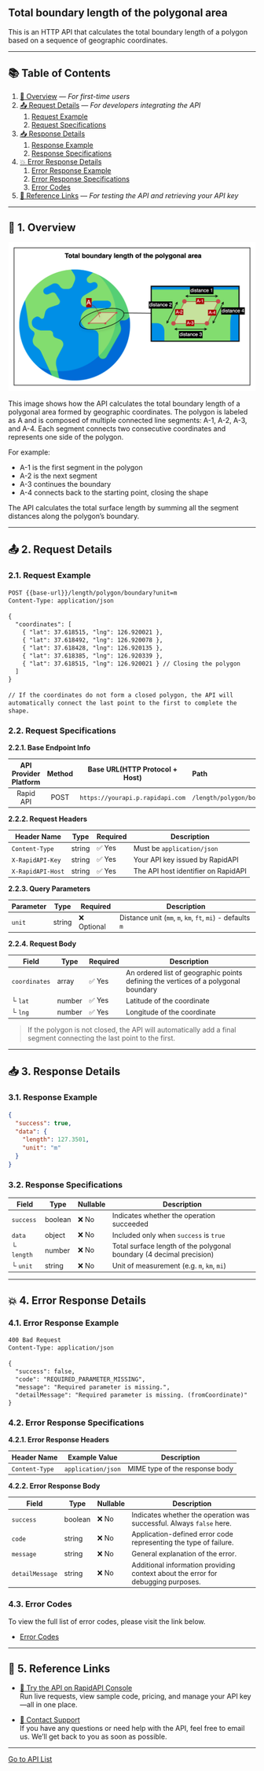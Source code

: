 ## Total boundary length of the polygonal area

This is an HTTP API that calculates the total boundary length of a polygon based on a sequence of geographic coordinates.

---

## 📚 Table of Contents

1. [🧭 Overview](#-1-overview) — *For first-time users*
2. [📤 Request Details](#-2-request-details) — *For developers integrating the API*
    1. [Request Example](#21-request-example)
    2. [Request Specifications](#22-request-specifications)
3. [📥 Response Details](#-3-response-details)
    1. [Response Example](#31-response-example)
    2. [Response Specifications](#32-response-specifications)
4. [💥 Error Response Details](#-4-error-response-details)
    1. [Error Response Example](#41-error-response-example)
    2. [Error Response Specifications](#42-error-response-specifications)
    3. [Error Codes](#43-error-codes)
5. [🔗 Reference Links](#-5-reference-links) — *For testing the API and retrieving your API key*

---

## 🧭 1. Overview

![total-boundary-length-of-the-polygonal-area](./img/total-boundary-length-of-the-polygonal-area.png)

This image shows how the API calculates the total boundary length of a polygonal area formed by geographic coordinates.
The polygon is labeled as A and is composed of multiple connected line segments: A-1, A-2, A-3, and A-4.
Each segment connects two consecutive coordinates and represents one side of the polygon.

For example:

- A-1 is the first segment in the polygon
- A-2 is the next segment
- A-3 continues the boundary
- A-4 connects back to the starting point, closing the shape

The API calculates the total surface length by summing all the segment distances along the polygon’s boundary.

---

## 📤 2. Request Details

### 2.1. Request Example

```http request
POST {{base-url}}/length/polygon/boundary?unit=m
Content-Type: application/json

{
  "coordinates": [
    { "lat": 37.618515, "lng": 126.920021 },
    { "lat": 37.618492, "lng": 126.920078 },
    { "lat": 37.618428, "lng": 126.920135 },
    { "lat": 37.618385, "lng": 126.920339 },
    { "lat": 37.618515, "lng": 126.920021 } // Closing the polygon
  ]
}

// If the coordinates do not form a closed polygon, the API will automatically connect the last point to the first to complete the shape.
```

### 2.2. Request Specifications

**2.2.1. Base Endpoint Info**

| API Provider Platform | Method | Base URL(HTTP Protocol + Host)   | Path                       |
|:---------------------:|:------:|----------------------------------|:---------------------------|
|       Rapid API       |  POST  | `https://yourapi.p.rapidapi.com` | `/length/polygon/boundary` |

**2.2.2. Request Headers**

| Header Name       | Type   | Required | Description                         |
|-------------------|--------|----------|-------------------------------------|
| `Content-Type`    | string | ✅ Yes    | Must be `application/json`          |
| `X-RapidAPI-Key`  | string | ✅ Yes    | Your API key issued by RapidAPI     |
| `X-RapidAPI-Host` | string | ✅ Yes    | The API host identifier on RapidAPI |

**2.2.3. Query Parameters**

| Parameter | Type   | Required   | Description                                                |
|-----------|--------|------------|------------------------------------------------------------|
| `unit`    | string | ❌ Optional | Distance unit (`mm`, `m`, `km`, `ft`, `mi`) - defaults `m` |

**2.2.4. Request Body**

| Field         | Type   | Required | Description                                                                        |
|---------------|--------|----------|------------------------------------------------------------------------------------|
| `coordinates` | array  | ✅ Yes    | An ordered list of geographic points defining the vertices of a polygonal boundary |
| └ `lat`       | number | ✅ Yes    | Latitude of the coordinate                                                         |
| └ `lng`       | number | ✅ Yes    | Longitude of the coordinate                                                        |

> If the polygon is not closed, the API will automatically add a final segment connecting the last point to the first.

---

## 📥 3. Response Details

### 3.1. Response Example

```json
{
  "success": true,
  "data": {
    "length": 127.3501,
    "unit": "m"
  }
}
```

### 3.2. Response Specifications

| Field      | Type    | Nullable | Description                                                          |
|------------|---------|----------|----------------------------------------------------------------------|
| `success`  | boolean | ❌ No     | Indicates whether the operation succeeded                            |
| `data`     | object  | ❌ No     | Included only when `success` is `true`                               |
| └ `length` | number  | ❌ No     | Total surface length of the polygonal boundary (4 decimal precision) |
| └ `unit`   | string  | ❌ No     | Unit of measurement (e.g. `m`, `km`, `mi`)                           |

---

## 💥 4. Error Response Details

### 4.1. Error Response Example

```http request
400 Bad Request
Content-Type: application/json

{
  "success": false,
  "code": "REQUIRED_PARAMETER_MISSING",
  "message": "Required parameter is missing.",
  "detailMessage": "Required parameter is missing. (fromCoordinate)"
}
```

### 4.2. Error Response Specifications

**4.2.1. Error Response Headers**

| Header Name    | Example Value      | Description                    |
|----------------|--------------------|--------------------------------|
| `Content-Type` | `application/json` | MIME type of the response body |

**4.2.2. Error Response Body**

| Field           | Type    | Nullable | Description                                                                      |
|-----------------|---------|----------|----------------------------------------------------------------------------------|
| `success`       | boolean | ❌ No     | Indicates whether the operation was successful. Always `false` here.             |
| `code`          | string  | ❌ No     | Application-defined error code representing the type of failure.                 |
| `message`       | string  | ❌ No     | General explanation of the error.                                                |
| `detailMessage` | string  | ❌ No     | Additional information providing context about the error for debugging purposes. |

### 4.3. Error Codes

To view the full list of error codes, please visit the link below.

- [Error Codes](./common/error-codes.md)

---

## 🔗 5. Reference Links

- [🚀 Try the API on RapidAPI Console](https://rapidapi.com/your-api/test)  
  Run live requests, view sample code, pricing, and manage your API key—all in one place.


- [💬 Contact Support](mailto:support@yourapi.com)  
  If you have any questions or need help with the API, feel free to email us. We’ll get back to you as soon as possible.

---

[Go to API List](../index.md)